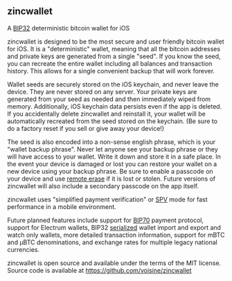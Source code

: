zincwallet
----------

A [BIP32](https://en.bitcoin.it/wiki/BIP_0032) deterministic bitcoin wallet for iOS

zincwallet is designed to be the most secure and user friendly bitcoin wallet for iOS. It is a "deterministic" wallet, meaning that all the bitcoin addresses and private keys are generated from a single "seed". If you know the seed, you can recreate the entire wallet including all balances and transaction history. This allows for a single convenient backup that will work forever.

Wallet seeds are securely stored on the iOS keychain, and never leave the device. They are never stored on any server. Your private keys are generated from your seed as needed and then immediately wiped from memory. Additionally, iOS keychain data persists even if the app is deleted. If you accidentally delete zincwallet and reinstall it, your wallet will be automatically recreated from the seed stored on the keychain. (Be sure to do a factory reset if you sell or give away your device!)

The seed is also encoded into a non-sense english phrase, which is your "wallet backup phrase". Never let anyone see your backup phrase or they will have access to your wallet. Write it down and store it in a safe place. In the event your device is damaged or lost you can restore your wallet on a new device using your backup phrase. Be sure to enable a passcode on your device and use [remote erase](http://www.apple.com/icloud/find-my-iphone.html#activation-lock) if it is lost or stolen. Future versions of zincwallet will also include a secondary passcode on the app itself.

zincwallet uses "simplified payment verification" or [SPV](https://en.bitcoin.it/wiki/Thin_Client_Security#Header-Only_Clients) mode for fast performance in a mobile environment.

Future planned features include support for [BIP70](https://en.bitcoin.it/wiki/BIP_0070) payment protocol, support for Electrum wallets, BIP32 [serialized](https://en.bitcoin.it/wiki/BIP_0032#Serialization_format) wallet import and export and watch only wallets, more detailed transaction information, support for mBTC and µBTC denominations, and exchange rates for multiple legacy national currencies.

zincwallet is open source and available under the terms of the MIT license. Source code is available at https://github.com/voisine/zincwallet
